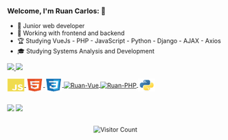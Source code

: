 ### Welcome, I'm Ruan Carlos: 👋

- 🧔 Junior web developer
- 👔 Working with frontend and backend
- 🏆 Studying VueJs - PHP - JavaScript - Python - Django - AJAX - Axios
- 🎓 Studying Systems Analysis and Development

<div>
  <a href="https://github.com/Dev-Ruan-Carlos">  
  <img height="180em" src="https://github-readme-stats.vercel.app/api?username=Dev-Ruan-Carlos&show_icons=true&theme=tokyonight&include_all_commits=true&count_private=true"/>
  <img height="180em" src="https://github-readme-stats.vercel.app/api/top-langs/?username=Dev-Ruan-Carlos&layout=compact&langs_count=7&theme=tokyonight"/>
</div>
  
<div style="display: inline_block"><br>
  <img align="center" alt="Ran-Js" height="30" width="40" src="https://raw.githubusercontent.com/devicons/devicon/master/icons/javascript/javascript-plain.svg">
  <img align="center" alt="Ruan-HTML" height="30" width="40" src="https://raw.githubusercontent.com/devicons/devicon/master/icons/html5/html5-original.svg">
  <img align="center" alt="Ruan-CSS" height="30" width="40" src="https://raw.githubusercontent.com/devicons/devicon/master/icons/css3/css3-original.svg">
  <img align="center" alt="Ruan-Vue" height="30" width="40" src="https://cdn.jsdelivr.net/gh/devicons/devicon/icons/vuejs/vuejs-original.svg" />
  <img align="center" alt="Ruan-PHP" height="35" width="45" src="https://cdn.jsdelivr.net/gh/devicons/devicon/icons/php/php-original.svg" />
  <img align="center" alt="Ruan-Python" height="30" width="40" src="https://raw.githubusercontent.com/devicons/devicon/master/icons/python/python-original.svg" />
</div>
  
##

<div> 
  <a href="https://instagram.com/ruan_carlos_np" target="_blank"><img src="https://img.shields.io/badge/-Instagram-%23E4405F?style=for-the-badge&logo=instagram&logoColor=white" target="_blank"></a>
  <a href="mailto:ruancorreadealmeida@gmail.com"><img src="https://img.shields.io/badge/-Gmail-%23333?style=for-the-badge&logo=gmail&logoColor=white" target="_blank"></a>
</div>
  
##

<p align="center"> 
  <img src="https://profile-counter.glitch.me/dev-ruan-carloss/count.svg" alt="Visitor Count" align="center" />
</p>
